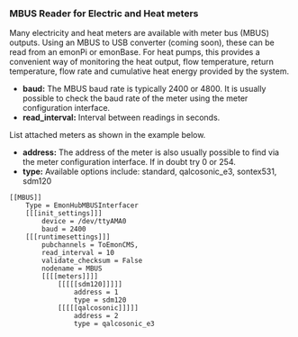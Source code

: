 ### MBUS Reader for Electric and Heat meters

Many electricity and heat meters are available with meter bus (MBUS) outputs. Using an MBUS to USB converter (coming soon), these can be read from an emonPi or emonBase. For heat pumps, this provides a convenient way of monitoring the heat output, flow temperature, return temperature, flow rate and cumulative heat energy provided by the system.

- **baud:** The MBUS baud rate is typically 2400 or 4800. It is usually possible to check the baud rate of the meter using the meter configuration interface.
- **read_interval:** Interval between readings in seconds.

List attached meters as shown in the example below.

- **address:** The address of the meter is also usually possible to find via the meter configuration interface. If in doubt try 0 or 254.
- **type:** Available options include: standard, qalcosonic_e3, sontex531, sdm120

```text
[[MBUS]]
    Type = EmonHubMBUSInterfacer
    [[[init_settings]]]
        device = /dev/ttyAMA0
        baud = 2400
    [[[runtimesettings]]]
        pubchannels = ToEmonCMS,
        read_interval = 10
        validate_checksum = False
        nodename = MBUS
        [[[[meters]]]]
            [[[[[sdm120]]]]]
                address = 1
                type = sdm120
            [[[[[qalcosonic]]]]]
                address = 2
                type = qalcosonic_e3
```
